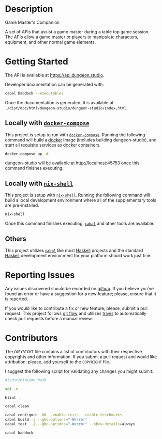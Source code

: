 # Description

Game Master's Companion

A set of APIs that assist a game master during a table top game session.  The
APIs allow a game master or players to manipulate characters, equipment, and
other normal game elements.

# Getting Started

The API is available at <https://api.dungeon.studio>.

Developer documentation can be generated with:

```bash
cabal haddock --executables
```

Once the documentation is generated, it is available at:
`./dist/doc/html/dungeon-studio/dungeon-studio/index.html`.

## Locally with [`docker-compose`][docker-compose]

This project is setup to run with [`docker-compose`][docker-compose].  Running
the following command will build a [docker] image (includes building
dungeon-studio), and start all requisite services as [docker] containers.

```bash
docker-compose up -d
```

dungeon-studio will be available at <http://localhost:45753> once this command
finishes executing.

## Locally with [`nix-shell`][nix-shell]

This project is setup with [`nix-shell`][nix-shell].  Running the following
command will build a local development environment where all of the
supplementary tools are pre-installed.

```bash
nix-shell
```

Once this command finishes executing, [`cabal`][cabal] and other tools are
available.

## Others

This project utilizes [`cabal`][cabal] like most [Haskell] projects and the
standard [Haskell] development environment for your platform should work just
fine.

# Reporting Issues

Any issues discovered should be recorded on [github][issues].  If you believe
you've found an error or have a suggestion for a new feature; please, ensure
that it is reported.

If you would like to contribute a fix or new feature; please, submit a pull
request.  This project follows [git flow] and utilizes [travis] to automatically
check pull requests before a manual review.

# Contributors

The `COPYRIGHT` file contains a list of contributors with their respective
copyrights and other information.  If you submit a pull request and would like
attribution; please, add yourself to the `COPYRIGHT` file.

I suggest the following script for validating any changes you might submit:

```bash
#!/usr/bin/env bash

set -e

hlint .

cabal clean

cabal configure -O0 --enable-tests --enable-benchmarks
cabal build -j --ghc-options="-Werror"
cabal test  -j --ghc-options="-Werror" --show-details=always

cabal haddock
```

[cabal]: https://www.haskell.org/cabal/
[docker-compose]: https://docs.docker.com/compose/
[docker]: https://docs.docker.com/
[git flow]: http://nvie.com/posts/a-successful-gti-branching-model/
[Haskell]: https://www.haskell.org/
[issues]: https://github.com/alunduil/dungeon.studio/issues
[nix-shell]: https://nixos.org/nix/manual/#sec-nix-shell
[travis]: https://travis-ci.org/alunduil/dungeon.studio
